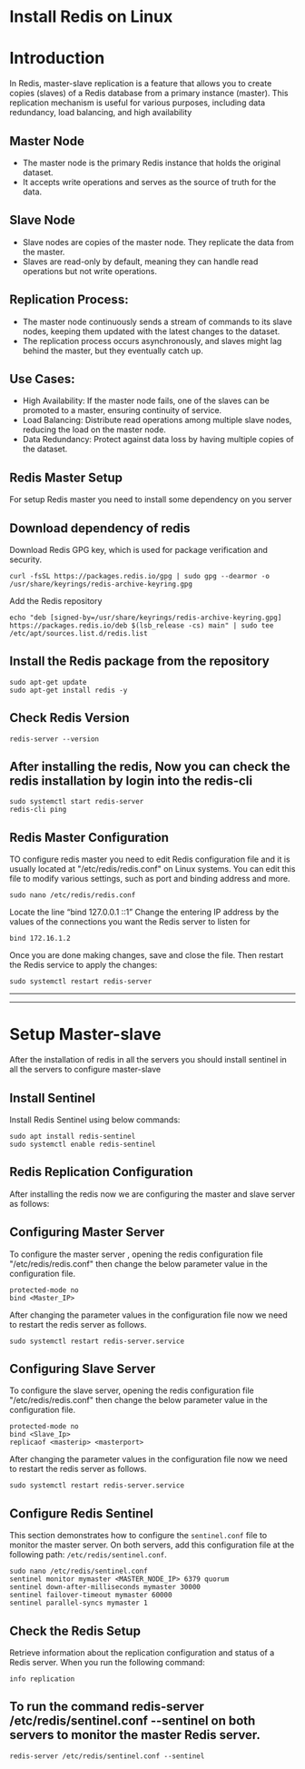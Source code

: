 # Install Redis on Linux

# Introduction
In Redis, master-slave replication is a feature that allows you to create copies (slaves) of a Redis database from a primary instance (master). This replication mechanism is useful for various purposes, including data redundancy, load balancing, and high availability

## Master Node

* The master node is the primary Redis instance that holds the original dataset.
* It accepts write operations and serves as the source of truth for the data.

## Slave Node

* Slave nodes are copies of the master node. They replicate the data from the master.
* Slaves are read-only by default, meaning they can handle read operations but not write operations.

## Replication Process:

* The master node continuously sends a stream of commands to its slave nodes, keeping them updated with the latest changes to the dataset.
* The replication process occurs asynchronously, and slaves might lag behind the master, but they eventually catch up.

## Use Cases:

* High Availability: If the master node fails, one of the slaves can be promoted to a master, ensuring continuity of service.
* Load Balancing:    Distribute read operations among multiple slave nodes, reducing the load on the master node.
* Data Redundancy:   Protect against data loss by having multiple copies of the dataset.


## Redis Master Setup
For setup Redis master you need to install some dependency on you server

## Download dependency of redis
Download Redis GPG key, which is used for package verification and security.
```
curl -fsSL https://packages.redis.io/gpg | sudo gpg --dearmor -o /usr/share/keyrings/redis-archive-keyring.gpg
```
Add the Redis repository
```
echo "deb [signed-by=/usr/share/keyrings/redis-archive-keyring.gpg] https://packages.redis.io/deb $(lsb_release -cs) main" | sudo tee /etc/apt/sources.list.d/redis.list
```

## Install the Redis package from the repository
```
sudo apt-get update
sudo apt-get install redis -y
```
## Check Redis Version
```
redis-server --version
```
## After installing the redis, Now you can check the redis installation by login into the redis-cli
```
sudo systemctl start redis-server
redis-cli ping
```

## Redis Master Configuration

TO configure redis master you need to edit Redis configuration file and it is usually located at "/etc/redis/redis.conf" on Linux systems. You can edit this file to modify various settings, such as port and binding address and more.
```
sudo nano /etc/redis/redis.conf
```
Locate the line “bind 127.0.0.1 ::1”
Change the entering IP address by the values of the connections you want the Redis server to listen for
```
bind 172.16.1.2
```

Once you are done making changes, save and close the file. Then restart the Redis service to apply the changes:
```
sudo systemctl restart redis-server
```

***
***

# Setup Master-slave
After the installation of redis in all the servers you should install sentinel in all the servers to configure master-slave
## Install Sentinel
Install Redis Sentinel using below commands:
```
sudo apt install redis-sentinel
sudo systemctl enable redis-sentinel
```
## Redis Replication Configuration
After installing the redis now we are configuring the master and slave server as follows:

## Configuring Master Server
To configure the master server , opening the redis configuration file "/etc/redis/redis.conf" then change the below parameter value in the configuration file.
```
protected-mode no              
bind <Master_IP>
```
After changing the parameter values in the configuration file now we need to restart the redis server as follows.
```
sudo systemctl restart redis-server.service
```
## Configuring Slave Server
To configure the slave server, opening the redis configuration file "/etc/redis/redis.conf"  then change the below parameter value in the configuration file.
```
protected-mode no
bind <Slave_Ip>
replicaof <masterip> <masterport>
```
After changing the parameter values in the configuration file now we need to restart the redis server as follows.
```
sudo systemctl restart redis-server.service
```
## Configure Redis Sentinel
This section demonstrates how to configure the `sentinel.conf` file to monitor the master server. On both servers, add this configuration file at the following path: `/etc/redis/sentinel.conf`.
```
sudo nano /etc/redis/sentinel.conf
sentinel monitor mymaster <MASTER_NODE_IP> 6379 quorum
sentinel down-after-milliseconds mymaster 30000           
sentinel failover-timeout mymaster 60000
sentinel parallel-syncs mymaster 1
```
## Check the Redis Setup
Retrieve information about the replication configuration and status of a Redis server. When you run the following command:
```
info replication
```
## To run the command redis-server /etc/redis/sentinel.conf --sentinel on both servers to monitor the master Redis server.
```
redis-server /etc/redis/sentinel.conf --sentinel
```
